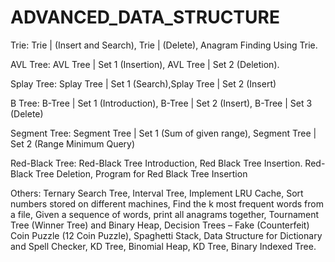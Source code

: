 # ADVANCED_DATA_STRUCTURE

Trie: Trie | 
(Insert and Search), 
Trie | (Delete), 
Anagram Finding Using Trie.

AVL Tree: AVL Tree | Set 1 (Insertion), AVL Tree | Set 2 (Deletion).

Splay Tree: Splay Tree | Set 1 (Search),Splay Tree | Set 2 (Insert)

B Tree: B-Tree | Set 1 (Introduction), B-Tree | Set 2 (Insert), B-Tree | Set 3 (Delete)

Segment Tree: Segment Tree | Set 1 (Sum of given range), Segment Tree | Set 2 (Range Minimum Query)

Red-Black Tree: Red-Black Tree Introduction, Red Black Tree Insertion. Red-Black Tree Deletion, Program for Red Black Tree Insertion

Others: 
Ternary Search Tree, 
Interval Tree, 
Implement LRU Cache, 
Sort numbers stored on different machines, 
Find the k most frequent words from a file, 
Given a sequence of words, print all anagrams together,
Tournament Tree (Winner Tree) and Binary Heap, 
Decision Trees – Fake (Counterfeit) 
Coin Puzzle (12 Coin Puzzle), Spaghetti Stack,
Data Structure for Dictionary and Spell Checker,
KD Tree, 
Binomial Heap,
KD Tree, 
Binary Indexed Tree.
